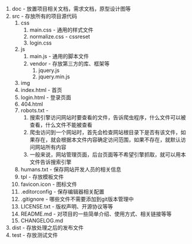1. doc - 放置项目相关文档，需求文档，原型设计图等
2. src - 存放所有的项目源代码
	1. css
		1. main.css - 通用的样式文件
		2. normalize.css - cssreset
		3. login.css
	2. js
		1. main.js - 通用的脚本文件
		2. vendor   - 存放第三方的库、框架等
			1. jquery.js
			2. jquery.min.js
	3. img
	4. index.html - 首页
	5. login.html - 登录页面
	6. 404.html
	7. robots.txt - 
		1. 搜索引擎访问网站时要查看的文件，告诉爬虫程序，什么文件可以被查看，什么文件不能被查看
		2. 爬虫访问到一个网站时，首先会检查网站根目录下是否有该文件，如果存在，就会根据本文件内容确定访问范围，如果不存在，就默认访问网站所有内容
		3. 一般来说，网站管理页面，后台页面等不希望引擎抓取，就可以用本文件告诉搜索引擎
	8. humans.txt - 保存网站开发人员的相关信息
	7. tpl - 存放模板文件
	8. favicon.icon - 图标文件
	9. .editorconfig - 保存编辑器相关配置
	10. .gitignore - 哪些文件不需要添加到git版本管理中
	11. LICENSE.txt - 版权声明、开源协议等等
	12. README.md - 对项目的一些简单介绍、使用方式、相关链接等等
	13. CHANGELOG.md
3. dist - 存放处理之后的发布文件
4. test - 存放测试文件
